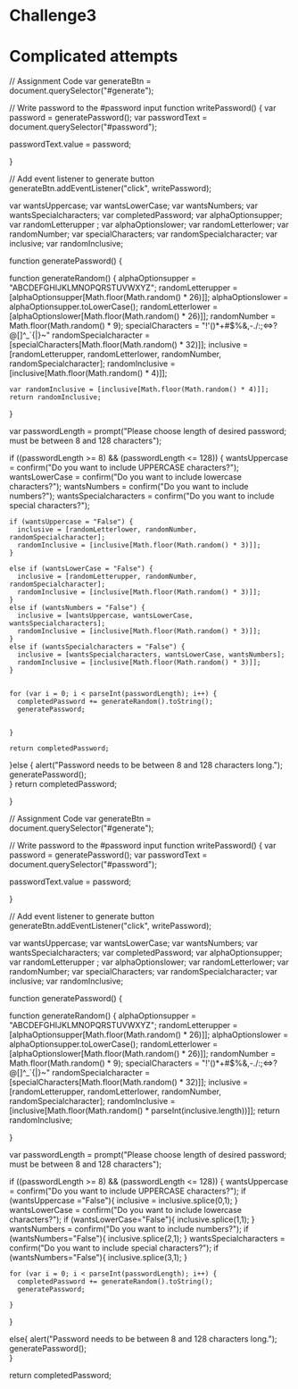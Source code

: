 # Challenge3




# Complicated attempts

// Assignment Code
var generateBtn = document.querySelector("#generate");

// Write password to the #password input
function writePassword() {
  var password = generatePassword();
  var passwordText = document.querySelector("#password");

  passwordText.value = password;

}

// Add event listener to generate button
generateBtn.addEventListener("click", writePassword);

  var wantsUppercase;
  var wantsLowerCase;
  var wantsNumbers;
  var wantsSpecialcharacters;
  var completedPassword;
  var alphaOptionsupper;
  var randomLetterupper ;
  var alphaOptionslower;
  var randomLetterlower;
  var randomNumber;
  var specialCharacters;
  var randomSpecialcharacter;
  var inclusive;
  var randomInclusive;


function generatePassword() {


  
  function generateRandom() {
    alphaOptionsupper = "ABCDEFGHIJKLMNOPQRSTUVWXYZ";
    randomLetterupper = [alphaOptionsupper[Math.floor(Math.random() * 26)]];
    alphaOptionslower = alphaOptionsupper.toLowerCase();
    randomLetterlower = [alphaOptionslower[Math.floor(Math.random() * 26)]];
    randomNumber = Math.floor(Math.random() * 9);
    specialCharacters = "!'()*+#$%&,-./:;<=>?@[\]^_`{|}~"
    randomSpecialcharacter = [specialCharacters[Math.floor(Math.random() * 32)]];
    inclusive = [randomLetterupper, randomLetterlower, randomNumber, randomSpecialcharacter];
    randomInclusive = [inclusive[Math.floor(Math.random() * 4)]];

  
    var randomInclusive = [inclusive[Math.floor(Math.random() * 4)]];
    return randomInclusive;

  }
  

  
  var passwordLength = prompt("Please choose length of desired password; must be between 8 and 128 characters");
  
  if ((passwordLength >= 8) && (passwordLength <= 128)) {
    wantsUppercase = confirm("Do you want to include UPPERCASE characters?");
    wantsLowerCase = confirm("Do you want to include lowercase characters?");
    wantsNumbers = confirm("Do you want to include numbers?");
    wantsSpecialcharacters = confirm("Do you want to include special characters?");
  
 
  
    if (wantsUppercase = "False") {
      inclusive = [randomLetterlower, randomNumber, randomSpecialcharacter];
      randomInclusive = [inclusive[Math.floor(Math.random() * 3)]];
    }

    else if (wantsLowerCase = "False") {
      inclusive = [randomLetterupper, randomNumber, randomSpecialcharacter];
      randomInclusive = [inclusive[Math.floor(Math.random() * 3)]];
    }
    else if (wantsNumbers = "False") {
      inclusive = [wantsUppercase, wantsLowerCase, wantsSpecialcharacters];
      randomInclusive = [inclusive[Math.floor(Math.random() * 3)]];
    }
    else if (wantsSpecialcharacters = "False") {
      inclusive = [wantsSpecialcharacters, wantsLowerCase, wantsNumbers];
      randomInclusive = [inclusive[Math.floor(Math.random() * 3)]];
    }  

 
    for (var i = 0; i < parseInt(passwordLength); i++) {
      completedPassword += generateRandom().toString();
      generatePassword;
 
      
    }
  
    return completedPassword;
  
  }else {
    alert("Password needs to be between 8 and 128 characters long.");
    generatePassword();  
  }
  return completedPassword;

}  


// Assignment Code
var generateBtn = document.querySelector("#generate");

// Write password to the #password input
function writePassword() {
  var password = generatePassword();
  var passwordText = document.querySelector("#password");

  passwordText.value = password;

}






// Add event listener to generate button
generateBtn.addEventListener("click", writePassword);

  var wantsUppercase;
  var wantsLowerCase;
  var wantsNumbers;
  var wantsSpecialcharacters;
  var completedPassword;
  var alphaOptionsupper;
  var randomLetterupper ;
  var alphaOptionslower;
  var randomLetterlower;
  var randomNumber;
  var specialCharacters;
  var randomSpecialcharacter;
  var inclusive;
  var randomInclusive;



function generatePassword() {


  
  function generateRandom() {
    alphaOptionsupper = "ABCDEFGHIJKLMNOPQRSTUVWXYZ";
    randomLetterupper = [alphaOptionsupper[Math.floor(Math.random() * 26)]];
    alphaOptionslower = alphaOptionsupper.toLowerCase();
    randomLetterlower = [alphaOptionslower[Math.floor(Math.random() * 26)]];
    randomNumber = Math.floor(Math.random() * 9);
    specialCharacters = "!'()*+#$%&,-./:;<=>?@[\]^_`{|}~"
    randomSpecialcharacter = [specialCharacters[Math.floor(Math.random() * 32)]];
    inclusive = [randomLetterupper, randomLetterlower, randomNumber, randomSpecialcharacter];
    randomInclusive = [inclusive[Math.floor(Math.random() * parseInt(inclusive.length))]];
    return randomInclusive;

  }
  
  
  var passwordLength = prompt("Please choose length of desired password; must be between 8 and 128 characters");
  
  if ((passwordLength >= 8) && (passwordLength <= 128)) {
    wantsUppercase = confirm("Do you want to include UPPERCASE characters?");
    if (wantsUppercase ="False"){
      inclusive = inclusive.splice(0,1);
    }
    wantsLowerCase = confirm("Do you want to include lowercase characters?");
    if (wantsLowerCase="False"){
      inclusive.splice(1,1);
    }
    wantsNumbers = confirm("Do you want to include numbers?");
    if (wantsNumbers="False"){
      inclusive.splice(2,1);
    }
    wantsSpecialcharacters = confirm("Do you want to include special characters?");
    if (wantsNumbers="False"){
      inclusive.splice(3,1);
    }
  
    for (var i = 0; i < parseInt(passwordLength); i++) {
      completedPassword += generateRandom().toString();
      generatePassword;
 
    }
  
  }
  
  else{
    alert("Password needs to be between 8 and 128 characters long.");
    generatePassword();  
  }

  return completedPassword;